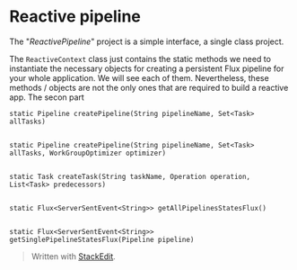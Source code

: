 # Reactive pipeline

The "*ReactivePipeline*" project is a simple interface, a single class project.

The `ReactiveContext` class just contains the static methods we need to instantiate the necessary objects for creating a persistent Flux pipeline for your whole application.
We will see each of them.
Nevertheless, these methods / objects are not the only ones that are required to build a reactive app.
The secon part


    static Pipeline createPipeline(String pipelineName, Set<Task> allTasks)


    static Pipeline createPipeline(String pipelineName, Set<Task> allTasks, WorkGroupOptimizer optimizer)


    static Task createTask(String taskName, Operation operation, List<Task> predecessors)


    static Flux<ServerSentEvent<String>> getAllPipelinesStatesFlux()


    static Flux<ServerSentEvent<String>> getSinglePipelineStatesFlux(Pipeline pipeline)



> Written with [StackEdit](https://stackedit.io/).
<!--stackedit_data:
eyJoaXN0b3J5IjpbLTE4MjU5MTQ0NDYsMTA0OTA2NjMzNCwtNT
Q4NjIyMzc1XX0=
-->